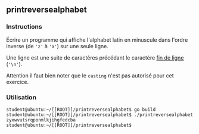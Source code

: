 ## printreversealphabet

### Instructions

Écrire un programme qui affiche l'alphabet latin en minuscule dans l'ordre inverse (de `'z'` à `'a'`) sur une seule ligne.

Une ligne est une suite de caractères précédant le caractère [fin de ligne](https://en.wikipedia.org/wiki/Newline) (`'\n'`).

Attention il faut bien noter que le `casting` n'est pas autorisé pour cet exercice.

### Utilisation

```console
student@ubuntu:~/[[ROOT]]/printreversealphabet$ go build
student@ubuntu:~/[[ROOT]]/printreversealphabet$ ./printreversealphabet
zyxwvutsrqponmlkjihgfedcba
student@ubuntu:~/[[ROOT]]/printreversealphabet$
```
